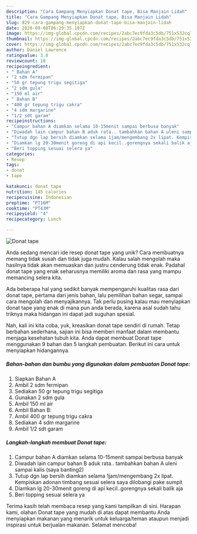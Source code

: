 ```yaml
---
description: "Cara Gampang Menyiapkan Donat tape, Bisa Manjain Lidah"
title: "Cara Gampang Menyiapkan Donat tape, Bisa Manjain Lidah"
slug: 829-cara-gampang-menyiapkan-donat-tape-bisa-manjain-lidah
date: 2020-09-08T06:29:35.107Z
image: https://img-global.cpcdn.com/recipes/2abc7ec9fda3c5db/751x532cq70/donat-tape-foto-resep-utama.jpg
thumbnail: https://img-global.cpcdn.com/recipes/2abc7ec9fda3c5db/751x532cq70/donat-tape-foto-resep-utama.jpg
cover: https://img-global.cpcdn.com/recipes/2abc7ec9fda3c5db/751x532cq70/donat-tape-foto-resep-utama.jpg
author: Daniel Lawrence
ratingvalue: 3.8
reviewcount: 10
recipeingredient:
- " Bahan A"
- "2 sdm fermipan"
- "50 gr tepung trigu segitiga"
- "2 sdm gula"
- "150 ml air"
- " Bahan B"
- "400 gr tepung trigu cakra"
- "4 sdm margarine"
- "1/2 sdt garam"
recipeinstructions:
- "Campur bahan A diamkan selama 10-15menit sampai berbusa banyak"
- "Diwadah lain campur bahan B aduk rata.. tambahkan bahan A uleni sampai kalis (saya banting2)"
- "Tutup dgn lap bersih diamkan selama 1jam/mengembang 2x lipat. Kempiskan adonan timbang sesuai selera saya dilobangi pake sumpit"
- "Diamkan lg 20-30menit goreng di api kecil..gorengnya sekali balik aja"
- "Beri topping sesuai selera ya"
categories:
- Resep
tags:
- donat
- tape

katakunci: donat tape 
nutrition: 145 calories
recipecuisine: Indonesian
preptime: "PT16M"
cooktime: "PT43M"
recipeyield: "4"
recipecategory: Lunch

---
```



![Donat tape](https://img-global.cpcdn.com/recipes/2abc7ec9fda3c5db/751x532cq70/donat-tape-foto-resep-utama.jpg)

Anda sedang mencari ide resep donat tape yang unik? Cara membuatnya memang tidak susah dan tidak juga mudah. Kalau salah mengolah maka hasilnya tidak akan memuaskan dan justru cenderung tidak enak. Padahal donat tape yang enak seharusnya memiliki aroma dan rasa yang mampu memancing selera kita.

Ada beberapa hal yang sedikit banyak mempengaruhi kualitas rasa dari donat tape, pertama dari jenis bahan, lalu pemilihan bahan segar, sampai cara mengolah dan menyajikannya. Tak perlu pusing kalau mau menyiapkan donat tape yang enak di mana pun anda berada, karena asal sudah tahu triknya maka hidangan ini dapat jadi suguhan spesial.




Nah, kali ini kita coba, yuk, kreasikan donat tape sendiri di rumah. Tetap berbahan sederhana, sajian ini bisa memberi manfaat dalam membantu menjaga kesehatan tubuh kita. Anda dapat membuat Donat tape menggunakan 9 bahan dan 5 langkah pembuatan. Berikut ini cara untuk menyiapkan hidangannya.

<!--inarticleads1-->

##### Bahan-bahan dan bumbu yang digunakan dalam pembuatan Donat tape:

1. Siapkan  Bahan A
1. Ambil 2 sdm fermipan
1. Sediakan 50 gr tepung trigu segitiga
1. Gunakan 2 sdm gula
1. Ambil 150 ml air
1. Ambil  Bahan B:
1. Ambil 400 gr tepung trigu cakra
1. Sediakan 4 sdm margarine
1. Ambil 1/2 sdt garam




<!--inarticleads2-->

##### Langkah-langkah membuat Donat tape:

1. Campur bahan A diamkan selama 10-15menit sampai berbusa banyak
1. Diwadah lain campur bahan B aduk rata.. tambahkan bahan A uleni sampai kalis (saya banting2)
1. Tutup dgn lap bersih diamkan selama 1jam/mengembang 2x lipat. Kempiskan adonan timbang sesuai selera saya dilobangi pake sumpit
1. Diamkan lg 20-30menit goreng di api kecil..gorengnya sekali balik aja
1. Beri topping sesuai selera ya




Terima kasih telah membaca resep yang kami tampilkan di sini. Harapan kami, olahan Donat tape yang mudah di atas dapat membantu Anda menyiapkan makanan yang menarik untuk keluarga/teman ataupun menjadi inspirasi untuk berjualan makanan. Selamat mencoba!

